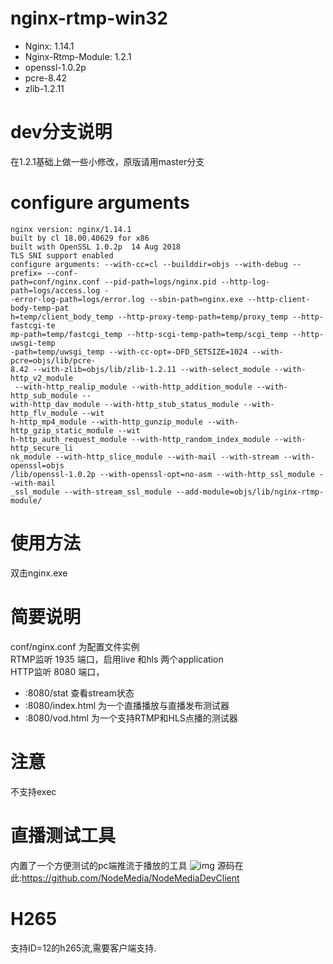 nginx-rtmp-win32
================

* Nginx: 1.14.1  
* Nginx-Rtmp-Module: 1.2.1  
* openssl-1.0.2p
* pcre-8.42
* zlib-1.2.11

# dev分支说明
在1.2.1基础上做一些小修改，原版请用master分支

# configure arguments
```
nginx version: nginx/1.14.1
built by cl 18.00.40629 for x86
built with OpenSSL 1.0.2p  14 Aug 2018
TLS SNI support enabled
configure arguments: --with-cc=cl --builddir=objs --with-debug --prefix= --conf-
path=conf/nginx.conf --pid-path=logs/nginx.pid --http-log-path=logs/access.log -
-error-log-path=logs/error.log --sbin-path=nginx.exe --http-client-body-temp-pat
h=temp/client_body_temp --http-proxy-temp-path=temp/proxy_temp --http-fastcgi-te
mp-path=temp/fastcgi_temp --http-scgi-temp-path=temp/scgi_temp --http-uwsgi-temp
-path=temp/uwsgi_temp --with-cc-opt=-DFD_SETSIZE=1024 --with-pcre=objs/lib/pcre-
8.42 --with-zlib=objs/lib/zlib-1.2.11 --with-select_module --with-http_v2_module
 --with-http_realip_module --with-http_addition_module --with-http_sub_module --
with-http_dav_module --with-http_stub_status_module --with-http_flv_module --wit
h-http_mp4_module --with-http_gunzip_module --with-http_gzip_static_module --wit
h-http_auth_request_module --with-http_random_index_module --with-http_secure_li
nk_module --with-http_slice_module --with-mail --with-stream --with-openssl=objs
/lib/openssl-1.0.2p --with-openssl-opt=no-asm --with-http_ssl_module --with-mail
_ssl_module --with-stream_ssl_module --add-module=objs/lib/nginx-rtmp-module/
```

# 使用方法
双击nginx.exe
# 简要说明
conf/nginx.conf 为配置文件实例  
RTMP监听 1935 端口，启用live 和hls 两个application  
HTTP监听 8080 端口，
* :8080/stat 查看stream状态  
* :8080/index.html 为一个直播播放与直播发布测试器
* :8080/vod.html 为一个支持RTMP和HLS点播的测试器

# 注意
不支持exec

# 直播测试工具 
内置了一个方便测试的pc端推流于播放的工具
![img](https://github.com/NodeMedia/NodeMediaDevClient/raw/master/QQ20160310-0.png)
源码在此:https://github.com/NodeMedia/NodeMediaDevClient

# H265
支持ID=12的h265流,需要客户端支持.
